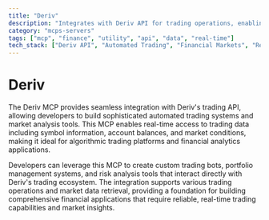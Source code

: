 ```yaml
---
title: "Deriv"
description: "Integrates with Deriv API for trading operations, enabling automated trading systems and market analysis tools."
category: "mcps-servers"
tags: ["mcp", "finance", "utility", "api", "data", "real-time"]
tech_stack: ["Deriv API", "Automated Trading", "Financial Markets", "Real-time Data", "Algorithmic Trading"]
---
```


# Deriv

The Deriv MCP provides seamless integration with Deriv's trading API, allowing developers to build sophisticated automated trading systems and market analysis tools. This MCP enables real-time access to trading data including symbol information, account balances, and market conditions, making it ideal for algorithmic trading platforms and financial analytics applications.

Developers can leverage this MCP to create custom trading bots, portfolio management systems, and risk analysis tools that interact directly with Deriv's trading ecosystem. The integration supports various trading operations and market data retrieval, providing a foundation for building comprehensive financial applications that require reliable, real-time trading capabilities and market insights.
